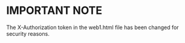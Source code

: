 # IMPORTANT NOTE

The X-Authorization token in the web1.html file has been changed for security reasons.
